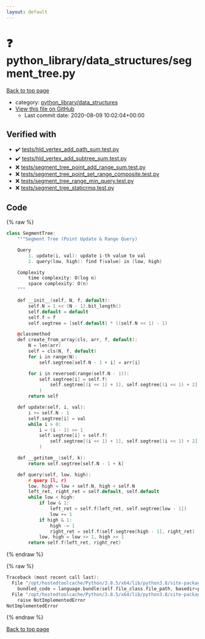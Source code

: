 ```yaml
---
layout: default
---
```


<!-- mathjax config similar to math.stackexchange -->
<script type="text/javascript" async
  src="https://cdnjs.cloudflare.com/ajax/libs/mathjax/2.7.5/MathJax.js?config=TeX-MML-AM_CHTML">
</script>
<script type="text/x-mathjax-config">
  MathJax.Hub.Config({
    TeX: { equationNumbers: { autoNumber: "AMS" }},
    tex2jax: {
      inlineMath: [ ['$','$'] ],
      processEscapes: true
    },
    "HTML-CSS": { matchFontHeight: false },
    displayAlign: "left",
    displayIndent: "2em"
  });
</script>

<script type="text/javascript" src="https://cdnjs.cloudflare.com/ajax/libs/jquery/3.4.1/jquery.min.js"></script>
<script src="https://cdn.jsdelivr.net/npm/jquery-balloon-js@1.1.2/jquery.balloon.min.js" integrity="sha256-ZEYs9VrgAeNuPvs15E39OsyOJaIkXEEt10fzxJ20+2I=" crossorigin="anonymous"></script>
<script type="text/javascript" src="../../../assets/js/copy-button.js"></script>
<link rel="stylesheet" href="../../../assets/css/copy-button.css" />


# :question: python_library/data_structures/segment_tree.py

<a href="../../../index.html">Back to top page</a>

* category: <a href="../../../index.html#4f7277da04114aac533381a4614f94a3">python_library/data_structures</a>
* <a href="{{ site.github.repository_url }}/blob/master/python_library/data_structures/segment_tree.py">View this file on GitHub</a>
    - Last commit date: 2020-08-09 10:02:04+00:00




## Verified with

* :heavy_check_mark: <a href="../../../verify/tests/hld_vertex_add_path_sum.test.py.html">tests/hld_vertex_add_path_sum.test.py</a>
* :heavy_check_mark: <a href="../../../verify/tests/hld_vertex_add_subtree_sum.test.py.html">tests/hld_vertex_add_subtree_sum.test.py</a>
* :x: <a href="../../../verify/tests/segment_tree_point_add_range_sum.test.py.html">tests/segment_tree_point_add_range_sum.test.py</a>
* :x: <a href="../../../verify/tests/segment_tree_point_set_range_composite.test.py.html">tests/segment_tree_point_set_range_composite.test.py</a>
* :x: <a href="../../../verify/tests/segment_tree_range_min_query.test.py.html">tests/segment_tree_range_min_query.test.py</a>
* :x: <a href="../../../verify/tests/segment_tree_staticrmq.test.py.html">tests/segment_tree_staticrmq.test.py</a>


## Code

<a id="unbundled"></a>
{% raw %}
```cpp
class SegmentTree:
    """Segment Tree (Point Update & Range Query)

    Query
        1. update(i, val): update i-th value to val
        2. query(low, high): find f(value) in [low, high)

    Complexity
        time complexity: O(log n)
        space complexity: O(n)
    """

    def __init__(self, N, f, default):
        self.N = 1 << (N - 1).bit_length()
        self.default = default
        self.f = f
        self.segtree = [self.default] * ((self.N << 1) - 1)

    @classmethod
    def create_from_array(cls, arr, f, default):
        N = len(arr)
        self = cls(N, f, default)
        for i in range(N):
            self.segtree[self.N - 1 + i] = arr[i]

        for i in reversed(range(self.N - 1)):
            self.segtree[i] = self.f(
                self.segtree[(i << 1) + 1], self.segtree[(i << 1) + 2]
            )
        return self

    def update(self, i, val):
        i += self.N - 1
        self.segtree[i] = val
        while i > 0:
            i = (i - 1) >> 1
            self.segtree[i] = self.f(
                self.segtree[(i << 1) + 1], self.segtree[(i << 1) + 2]
            )

    def __getitem__(self, k):
        return self.segtree[self.N - 1 + k]

    def query(self, low, high):
        # query [l, r)
        low, high = low + self.N, high + self.N
        left_ret, right_ret = self.default, self.default
        while low < high:
            if low & 1:
                left_ret = self.f(left_ret, self.segtree[low - 1])
                low += 1
            if high & 1:
                high -= 1
                right_ret = self.f(self.segtree[high - 1], right_ret)
            low, high = low >> 1, high >> 1
        return self.f(left_ret, right_ret)

```
{% endraw %}

<a id="bundled"></a>
{% raw %}
```cpp
Traceback (most recent call last):
  File "/opt/hostedtoolcache/Python/3.8.5/x64/lib/python3.8/site-packages/onlinejudge_verify/docs.py", line 349, in write_contents
    bundled_code = language.bundle(self.file_class.file_path, basedir=pathlib.Path.cwd())
  File "/opt/hostedtoolcache/Python/3.8.5/x64/lib/python3.8/site-packages/onlinejudge_verify/languages/python.py", line 61, in bundle
    raise NotImplementedError
NotImplementedError

```
{% endraw %}

<a href="../../../index.html">Back to top page</a>

